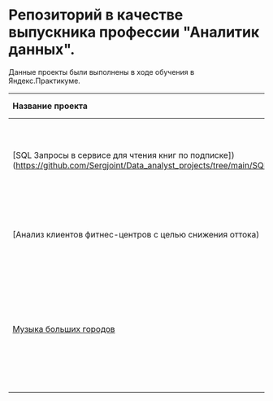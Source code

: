 # Репозиторий в качестве выпускника профессии "Аналитик данных".

Данные проекты были выполнены в ходе обучения в Яндекс.Практикуме.


| Название проекта | Описание | Используемые библиотеки | 
| :---------------------- | :---------------------- | :---------------------- |
| [SQL Запросы в сервисе для чтения книг по подписке])(https://github.com/Sergjoint/Data_analyst_projects/tree/main/SQL%20Запросы%20в%20сервисе%20для%20чтения%20книг%20по%20подписке) | Цель - проанализировать имеющуюся базу данных с информацией о книгах, издательствах, обзорах книг.| *pandas* |
| [Анализ клиентов фитнес-центров с целью снижения оттока) | Цель- провести анализ данных по клиентам и подготовить план действий по их удержанию.| *pandas* |
| [Музыка больших городов](big_cities_music) | Сравнение предпочтений пользователей Яндекс.Музыки из Москвы и Санкт-Петербурга в зависимости от времени (утро и вечер) и дня недели (понедельник, среда, пятница)| *pandas* |
